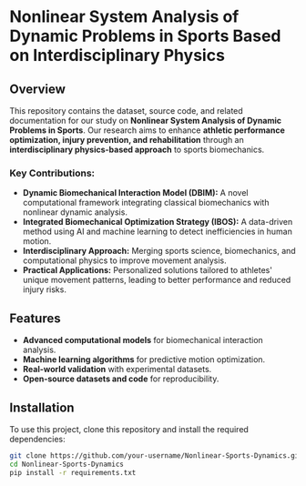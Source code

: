 # Nonlinear System Analysis of Dynamic Problems in Sports Based on Interdisciplinary Physics

## Overview

This repository contains the dataset, source code, and related documentation for our study on **Nonlinear System Analysis of Dynamic Problems in Sports**. Our research aims to enhance **athletic performance optimization, injury prevention, and rehabilitation** through an **interdisciplinary physics-based approach** to sports biomechanics.

### Key Contributions:
- **Dynamic Biomechanical Interaction Model (DBIM):** A novel computational framework integrating classical biomechanics with nonlinear dynamic analysis.
- **Integrated Biomechanical Optimization Strategy (IBOS):** A data-driven method using AI and machine learning to detect inefficiencies in human motion.
- **Interdisciplinary Approach:** Merging sports science, biomechanics, and computational physics to improve movement analysis.
- **Practical Applications:** Personalized solutions tailored to athletes' unique movement patterns, leading to better performance and reduced injury risks.

## Features
- **Advanced computational models** for biomechanical interaction analysis.
- **Machine learning algorithms** for predictive motion optimization.
- **Real-world validation** with experimental datasets.
- **Open-source datasets and code** for reproducibility.

## Installation
To use this project, clone this repository and install the required dependencies:

```bash
git clone https://github.com/your-username/Nonlinear-Sports-Dynamics.git
cd Nonlinear-Sports-Dynamics
pip install -r requirements.txt
